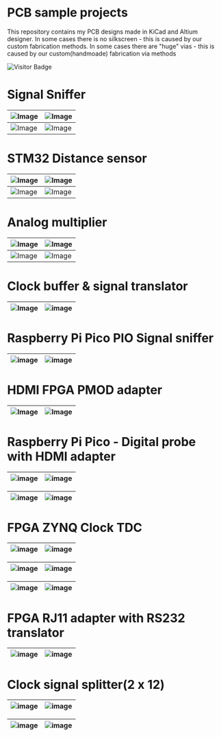 # PCB sample projects
This repository contains my PCB designs made in KiCad and Altium designer. 
In some cases there is no silkscreen - this is caused by our custom fabrication methods.
In some cases there are "huge" vias - this is caused by our custom(handmoade) fabrication via methods

![Visitor Badge](https://visitor-badge.laobi.icu/badge?page_id=Devraux.PCB_Projects)


# Signal Sniffer
| ![Image](https://github.com/user-attachments/assets/d704836a-8422-4dd4-9923-f819070831b1) | ![Image](https://github.com/user-attachments/assets/a8d4e926-7615-4794-af13-562589f56e53) |
|------------------------------------------------------------|-------------------------------------------------------------|
| ![Image](https://github.com/user-attachments/assets/3eaba73a-e4ec-4599-8dee-3d0dfa691a9e) | ![Image](https://github.com/user-attachments/assets/a61e96d0-7bea-4c86-95d0-a5c14eb4b5c8) |

# STM32 Distance sensor
| ![Image](https://github.com/user-attachments/assets/1c983ec3-c7db-42b7-9fdb-4daac5956532) | ![Image](https://github.com/user-attachments/assets/35be2019-73e5-40d5-8102-72daeeb9394c) |
|------------------------------------------------------------|-------------------------------------------------------------|
| ![Image](https://github.com/user-attachments/assets/62d61f1d-9c9b-4e19-906f-eaca9adf3b7c) | ![Image](https://github.com/user-attachments/assets/e98a163d-ba60-417e-b77b-27ba931b2d02) |

# Analog multiplier
| ![Image](https://github.com/user-attachments/assets/83bd5c41-7fdd-4d73-9849-3fd8f15df2e6) | ![Image](https://github.com/user-attachments/assets/e7d2f7fc-2097-4340-88da-8727a8dae380) |
|------------------------------------------------------------|-------------------------------------------------------------|
| ![Image](https://github.com/user-attachments/assets/34af2325-e964-4f3f-ad81-85138f59bca5) | ![Image](https://github.com/user-attachments/assets/c55eadda-fd8b-48dd-a417-f69e28778172) |

# Clock buffer & signal translator
| ![Image](https://github.com/user-attachments/assets/441b1648-bef9-44ca-9eb9-179192646713) | ![image](https://github.com/user-attachments/assets/6bfed20c-cecc-466d-b2c9-40afacf0d934) |
|------------------------------------------------------------|-------------------------------------------------------------|

# Raspberry Pi Pico PIO Signal sniffer
| ![image](https://github.com/user-attachments/assets/d985f64f-7023-4bc2-9978-ec724fe6a462) | ![image](https://github.com/user-attachments/assets/b057d902-ddf8-4a96-81dd-ba99d97267e4) |
|------------------------------------------------------------|-------------------------------------------------------------|

# HDMI FPGA PMOD adapter
| ![Image](https://github.com/user-attachments/assets/8041b296-509a-4be3-beab-c3a8d581166a) | ![Image](https://github.com/user-attachments/assets/f9280ccd-bc11-461c-9326-2b2ba94be29c) |
|------------------------------------------------------------|-------------------------------------------------------------|

# Raspberry Pi Pico - Digital probe with HDMI adapter
| ![image](https://github.com/user-attachments/assets/782b7f83-94e4-4cbe-ad8f-64298dbb453b) | ![image](https://github.com/user-attachments/assets/c6d63844-2d94-4875-9b3c-220e10d8f9d5) |
|------------------------------------------------------------|-------------------------------------------------------------|

| ![image](https://github.com/user-attachments/assets/fcb66589-95b1-4e1a-93bc-8551fe9cdec8) | ![image](https://github.com/user-attachments/assets/1e1154ee-61d6-4f3c-a333-89383294e71f) |
|------------------------------------------------------------|-------------------------------------------------------------|

# FPGA ZYNQ Clock TDC
| ![image](https://github.com/user-attachments/assets/245c804e-6782-4cb3-bf95-10a12e26e0f3) | ![image](https://github.com/user-attachments/assets/244f5e24-6251-4481-aec6-cf34cd023bf5) |
|------------------------------------------------------------|-------------------------------------------------------------|

| ![image](https://github.com/user-attachments/assets/2b765207-3573-4b98-925b-c93b35275c1b) | ![image](https://github.com/user-attachments/assets/3e40eb6f-bfe7-48a8-ad13-da1d5d97d253) |
|------------------------------------------------------------|-------------------------------------------------------------|

| ![image](https://github.com/user-attachments/assets/26f131a4-2a99-43e7-af96-47f509f3a1b5) | ![image](https://github.com/user-attachments/assets/cd67931a-a375-4f71-8968-425405e984c7) |
|------------------------------------------------------------|-------------------------------------------------------------|

# FPGA RJ11 adapter with RS232 translator
| ![image](https://github.com/user-attachments/assets/f76be4be-526a-41b0-81c0-3dc209b5dadb) | ![image](https://github.com/user-attachments/assets/5f64c3f4-fcda-4cf5-92ef-91a9b3d51721) |
|------------------------------------------------------------|-------------------------------------------------------------|

# Clock signal splitter(2 x 12)
| ![image](https://github.com/user-attachments/assets/5021bbaf-52b4-46e1-acf3-cce9be43aad6) | ![image](https://github.com/user-attachments/assets/597e4f92-19f5-438a-afcd-864629c9cc01) |
|------------------------------------------------------------|-------------------------------------------------------------|

| ![image](https://github.com/user-attachments/assets/9ecf9727-a969-4379-924c-503bc36590c9) | ![image](https://github.com/user-attachments/assets/c20e15c7-ac38-4803-ab92-def1a38ce7d8) |
|------------------------------------------------------------|-------------------------------------------------------------|


